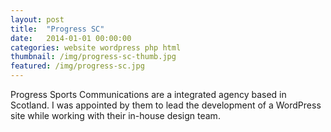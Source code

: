 ```yaml
---
layout: post
title:  "Progress SC"
date:   2014-01-01 00:00:00
categories: website wordpress php html
thumbnail: /img/progress-sc-thumb.jpg
featured: /img/progress-sc.jpg
---
```


Progress Sports Communications are a integrated agency based in Scotland. I was appointed by them to lead the development of a WordPress site while working with their in-house design team.
